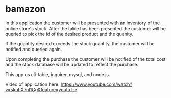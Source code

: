 # bamazon

In this application the customer will be presented with an inventory of the online store's stock. After the table has been presented the customer will be queried to pick the id of the desired product and the quanity.

If the quantity desired exceeds the stock quantity, the customer will be notified and queried again.

Upon completing the purchase the customer will be notified of the total cost and the stock database will be updated to reflect the purchase.

This app us cli-table, inquirer, mysql, and node.js.

Video of application here: https://www.youtube.com/watch?v=skuhX7nI1Gg&feature=youtu.be
